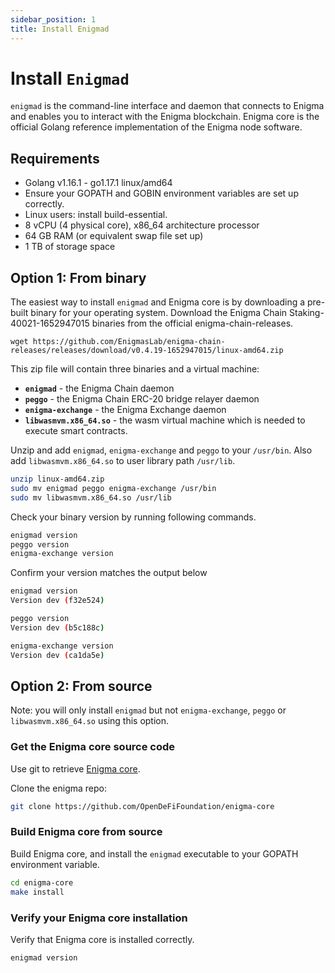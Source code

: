 ```yaml
---
sidebar_position: 1
title: Install Enigmad
---
```



# Install `Enigmad` 

`enigmad` is the command-line interface and daemon that connects to Enigma and enables you to interact with the Enigma blockchain. Enigma core is the official Golang reference implementation of the Enigma node software.

## Requirements

- Golang v1.16.1 - go1.17.1 linux/amd64
- Ensure your GOPATH and GOBIN environment variables are set up correctly.
- Linux users: install build-essential.
- 8 vCPU (4 physical core), x86_64 architecture processor
- 64 GB RAM (or equivalent swap file set up)
- 1 TB of storage space

## Option 1: From binary

The easiest way to install `enigmad` and Enigma core is by downloading a pre-built binary for your operating system. Download the Enigma Chain Staking-40021-1652947015 binaries from the official enigma-chain-releases.

```
wget https://github.com/EnigmasLab/enigma-chain-releases/releases/download/v0.4.19-1652947015/linux-amd64.zip
```

This zip file will contain three binaries and a virtual machine:
- **`enigmad`** - the Enigma Chain daemon
- **`peggo`** - the Enigma Chain ERC-20 bridge relayer daemon
- **`enigma-exchange`** - the Enigma Exchange daemon
- **`libwasmvm.x86_64.so`** - the wasm virtual machine which is needed to execute smart contracts.

Unzip and add `enigmad`, `enigma-exchange` and `peggo` to your `/usr/bin`. Also add `libwasmvm.x86_64.so` to user library path `/usr/lib`.

```bash
unzip linux-amd64.zip
sudo mv enigmad peggo enigma-exchange /usr/bin
sudo mv libwasmvm.x86_64.so /usr/lib
```

Check your binary version by running following commands.

```bash
enigmad version
peggo version
enigma-exchange version
```

Confirm your version matches the output below

```bash
enigmad version
Version dev (f32e524)

peggo version
Version dev (b5c188c)

enigma-exchange version
Version dev (ca1da5e)
```

## Option 2: From source

Note: you will only install `enigmad` but not `enigma-exchange`, `peggo` or `libwasmvm.x86_64.so` using this option.

### Get the Enigma core source code

Use git to retrieve [Enigma core](https://github.com/OpenDeFiFoundation/enigma-core).

Clone the enigma repo:

```bash
git clone https://github.com/OpenDeFiFoundation/enigma-core
```

### Build Enigma core from source

Build Enigma core, and install the `enigmad` executable to your GOPATH environment variable.

```bash
cd enigma-core
make install
```

### Verify your Enigma core installation

Verify that Enigma core is installed correctly.

```bash
enigmad version
```

